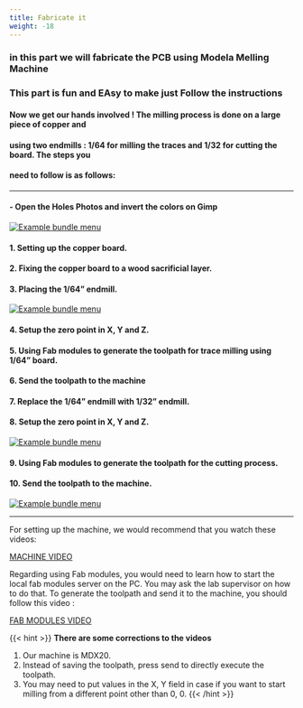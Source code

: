 ```yaml
---
title: Fabricate it
weight: -18
---
```


### in this part we will fabricate the PCB using Modela Melling Machine 

### This part is fun and EAsy to make just Follow the instructions 

#### Now we get our hands involved ! The milling process is done on a large piece of copper and
#### using two endmills : 1/64 for milling the traces and 1/32 for cutting the board. The steps you
#### need to follow is as follows:

___________________________________
#### - Open the Holes Photos and invert the colors on Gimp 

[![Example bundle menu](/media/FTPCB1.png)](/media/FTPCB1.png)

#### 1. Setting up the copper board.
#### 2. Fixing the copper board to a wood sacrificial layer.
#### 3. Placing the 1/64” endmill.

[![Example bundle menu](/media/FTPCB2.png)](/media/FTPCB2.png)

#### 4. Setup the zero point in X, Y and Z.
#### 5. Using Fab modules to generate the toolpath for trace milling using 1/64” board.
#### 6. Send the toolpath to the machine
#### 7. Replace the 1/64” endmill with 1/32” endmill.
#### 8. Setup the zero point in X, Y and Z.
[![Example bundle menu](/media/FTPCB3.png)](/media/FTPCB3.png)

#### 9. Using Fab modules to generate the toolpath for the cutting process.
####  َ10. Send the toolpath to the machine.

[![Example bundle menu](/media/FTPCB4.png)](/media/FTPCB4.png)
__________________________________


For setting up the machine, we would recommend that you watch these videos:

[MACHINE VIDEO ](https://www.youtube.com/watch?v=XdamEhs2RIk&list=PL-xEsC0ZUCUM42QNHaOOdoOwYg0j251dU&index=1)


Regarding using Fab modules, you would need to learn how to start the local fab modules
server on the PC. You may ask the lab supervisor on how to do that. To generate the toolpath
and send it to the machine, you should follow this video :

[FAB MODULES VIDEO](https://www.youtube.com/watch?v=mySjdHuCHJE)

{{< hint >}}
**There are some corrections to the videos**
1. Our machine is MDX20.
2. Instead of saving the toolpath, press send to directly execute the toolpath.
3. You may need to put values in the X, Y field in case if you want to start milling from a
different point other than 0, 0.
{{< /hint >}}

